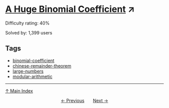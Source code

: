 # [A Huge Binomial Coefficient](https://projecteuler.net/problem=365) ↗️

Difficulty rating: 40%

Solved by: 1,399 users
## Tags

- [binomial-coefficient](../tags/binomial-coefficient.md)
- [chinese-remainder-theorem](../tags/chinese-remainder-theorem.md)
- [large-numbers](../tags/large-numbers.md)
- [modular-arithmetic](../tags/modular-arithmetic.md)



---

[↑ Main Index](../README.md)


<div align=center><a href='364.md'>← Previous</a> &nbsp;&nbsp; &nbsp;&nbsp;  <a href='366.md'>Next →</a></div>

